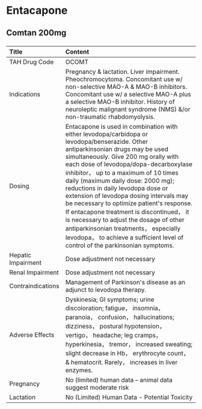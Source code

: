 # Entacapone

## Comtan 200mg

##### 

| Title              | Content                                                                                                                                                                                                                                                                                                                                                                                                                                                                                                                                                                                                                                          |
|:-------------------|:-------------------------------------------------------------------------------------------------------------------------------------------------------------------------------------------------------------------------------------------------------------------------------------------------------------------------------------------------------------------------------------------------------------------------------------------------------------------------------------------------------------------------------------------------------------------------------------------------------------------------------------------------|
| TAH Drug Code      | OCOMT                                                                                                                                                                                                                                                                                                                                                                                                                                                                                                                                                                                                                                            |
| Indications        | Pregnancy & lactation. Liver impairment. Pheochromocytoma. Concomitant use w/ non-selective MAO-A & MAO-B inhibitors. Concomitant use w/ a selective MAO-A plus a selective MAO-B inhibitor. History of neuroleptic malignant syndrome (NMS) &/or non-traumatic rhabdomyolysis.                                                                                                                                                                                                                                                                                                                                                                  |
| Dosing             | Entacapone is used in combination with either levodopa/carbidopa or levodopa/benserazide. Other antiparkinsonian drugs may be used simultaneously. Give 200 mg orally with each dose of levodopa/dopa-decarboxylase inhibitor， up to a maximum of 10 times daily (maximum daily dose: 2000 mg); reductions in daily levodopa dose or extension of levodopa dosing intervals may be necessary to optimize patient's response. If entacapone treatment is discontinued， it is necessary to adjust the dosage of other antiparkinsonian treatments， especially levodopa， to achieve a sufficient level of control of the parkinsonian symptoms. |
| Hepatic Impairment | Dose adjustment not necessary                                                                                                                                                                                                                                                                                                                                                                                                                                                                                                                                                                                                                    |
| Renal Impairment   | Dose adjustment not necessary                                                                                                                                                                                                                                                                                                                                                                                                                                                                                                                                                                                                                    |
| Contraindications  | Management of Parkinson's disease as an adjunct to levodopa therapy.                                                                                                                                                                                                                                                                                                                                                                                                                                                                                                                                                                             |
| Adverse Effects    | Dyskinesia; GI symptoms; urine discoloration; fatigue， insomnia， paranoia， confusion， hallucinations; dizziness， postural hypotension， vertigo， headache; leg cramps， hyperkinesia， tremor， increased sweating; slight decrease in Hb， erythrocyte count， & hematocrit. Rarely， increases in liver enzymes.                                                                                                                                                                                                                                                                                                                         |
| Pregnancy          | No (limited) human data – animal data suggest moderate risk                                                                                                                                                                                                                                                                                                                                                                                                                                                                                                                                                                                      |
| Lactation          | No (Limited) Human Data - Potential Toxicity                                                                                                                                                                                                                                                                                                                                                                                                                                                                                                                                                                                                     |

